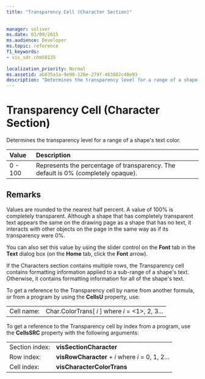 ```yaml
---
title: "Transparency Cell (Character Section)"
 
 
manager: soliver
ms.date: 03/09/2015
ms.audience: Developer
ms.topic: reference
f1_keywords:
- vis_sdr.chm50135
 
localization_priority: Normal
ms.assetid: ab835a1a-9e90-126e-279f-463882c48e93
description: "Determines the transparency level for a range of a shape's text color."
---
```


# Transparency Cell (Character Section)

Determines the transparency level for a range of a shape's text color.
  
|**Value**|**Description**|
|:-----|:-----|
|0 - 100  <br/> |Represents the percentage of transparency. The default is 0% (completely opaque).  <br/> |
   
## Remarks

Values are rounded to the nearest half percent. A value of 100% is completely transparent. Although a shape that has completely transparent text appears the same on the drawing page as a shape that has no text, it interacts with other objects on the page in the same way as if its transparency were 0%.
  
You can also set this value by using the slider control on the **Font** tab in the **Text** dialog box (on the **Home** tab, click the **Font** arrow). 
  
If the Characters section contains multiple rows, the Transparency cell contains formatting information applied to a sub-range of a shape's text. Otherwise, it contains formatting information for all of the shape's text.
  
To get a reference to the Transparency cell by name from another formula, or from a program by using the **CellsU** property, use: 
  
|||
|:-----|:-----|
|Cell name:  <br/> |Char.ColorTrans[ *i*  ] where  *i*  = <1>, 2, 3...  <br/> |
   
To get a reference to the Transparency cell by index from a program, use the **CellsSRC** property with the following arguments: 
  
|||
|:-----|:-----|
|Section index:  <br/> |**visSectionCharacter** <br/> |
|Row index:  <br/> |**visRowCharacter** +  *i*  where  *i*  = 0, 1, 2...  <br/> |
|Cell index:  <br/> |**visCharacterColorTrans** <br/> |
   


